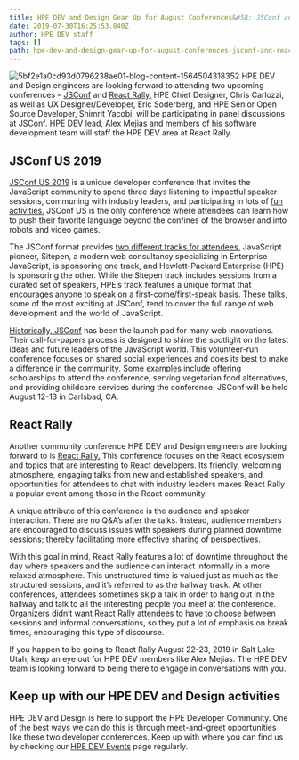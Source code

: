 ```yaml
---
title: HPE DEV and Design Gear Up for August Conferences&#58; JSConf and React Rally
date: 2019-07-30T16:25:53.840Z
author: HPE DEV staff 
tags: []
path: hpe-dev-and-design-gear-up-for-august-conferences-jsconf-and-react-rally
---
```

![5bf2e1a0cd93d0796238ae01-blog-content-1564504318352](https://hpe-developer-portal.s3.amazonaws.com/uploads/media/2019/5/picture1-1564504318351.png)
HPE DEV and Design engineers are looking forward to attending two upcoming conferences – [JSConf](https://2019.jsconf.us/)  and [React Rally.](https://www.reactrally.com/) HPE Chief Designer, Chris Carlozzi, as well as UX Designer/Developer, Eric Soderberg, and HPE Senior Open Source Developer, Shimrit Yacobi, will be participating in panel discussions at JSConf. HPE DEV lead, Alex Mejias and members of his software development team will staff the HPE DEV area at React Rally.

## JSConf US 2019

[JSConf US 2019](https://2019.jsconf.us/) is a unique developer conference that invites the JavaScript community to spend three days listening to impactful speaker sessions, communing with industry leaders, and participating in lots of [fun activities.](https://2019.jsconf.us/about/activities/) JSConf US is the only conference where attendees can learn how to push their favorite language beyond the confines of the browser and into robots and video games. 

The JSConf format provides [two different tracks for attendees.](https://2019.jsconf.us/schedule/#first-day-of-talks) JavaScript pioneer, Sitepen, a modern web consultancy specializing in Enterprise JavaScript, is sponsoring one track, and Hewlett-Packard Enterprise (HPE) is sponsoring the other. While the Sitepen track includes sessions from a curated set of speakers, HPE’s track features a unique format that encourages anyone to speak on a first-come/first-speak basis. These talks, some of the most exciting at JSConf, tend to cover the full range of web development and the world of JavaScript.

[Historically, JSConf](https://jsconf.com/) has been the launch pad for many web innovations. Their call-for-papers process is designed to shine the spotlight on the latest ideas and future leaders of the JavaScript world. This volunteer-run conference focuses on shared social experiences and does its best to make a difference in the community. Some examples include offering scholarships to attend the conference, serving vegetarian food alternatives, and providing childcare services during the conference. JSConf will be held August 12-13 in Carlsbad, CA. 

## React Rally

Another community conference HPE DEV and Design engineers are looking forward to is [React Rally.](https://www.reactrally.com/) This conference focuses on the React ecosystem and topics that are interesting to React developers. Its friendly, welcoming atmosphere, engaging talks from new and established speakers, and opportunities for attendees to chat with industry leaders makes React Rally a popular event among those in the React community.

A unique attribute of this conference is the audience and speaker interaction. There are no Q&A’s after the talks. Instead, audience members are encouraged to discuss issues with speakers during planned downtime sessions; thereby facilitating more effective sharing of perspectives.

With this goal in mind, React Rally features a lot of downtime throughout the day where speakers and the audience can interact informally in a more relaxed atmosphere. This unstructured time is valued just as much as the structured sessions, and it’s referred to as the hallway track. At other conferences, attendees sometimes skip a talk in order to hang out in the hallway and talk to all the interesting people you meet at the conference. Organizers didn’t want React Rally attendees to have to choose between sessions and informal conversations, so they put a lot of emphasis on break times, encouraging this type of discourse.

If you happen to be going to React Rally August 22-23, 2019 in Salt Lake Utah, keep an eye out for HPE DEV members like Alex Mejias. The HPE DEV team is looking forward to being there to engage in conversations with you.

## Keep up with our HPE DEV and Design activities

HPE DEV and Design is here to support the HPE Developer Community. One of the best ways we can do this is through meet-and-greet opportunities like these two developer conferences. Keep up with where you can find us by checking our [HPE DEV Events](https://developer.hpe.com/events) page regularly. 

